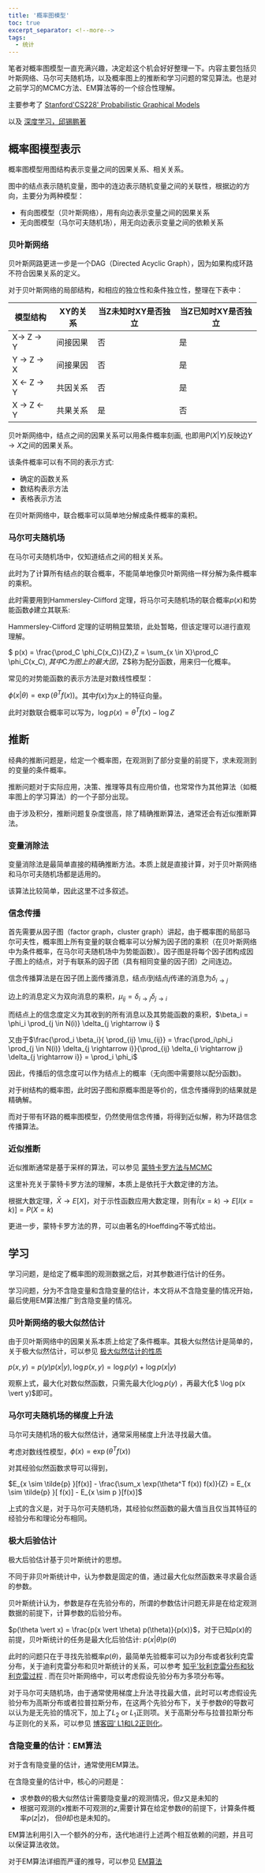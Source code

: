 ```yaml
---
title: '概率图模型'
toc: true
excerpt_separator: <!--more-->
tags:
  - 统计
---
```




笔者对概率图模型一直充满兴趣，决定趁这个机会好好整理一下。内容主要包括贝叶斯网络、马尔可夫随机场，以及概率图上的推断和学习问题的常见算法。也是对之前学习的MCMC方法、EM算法等的一个综合性理解。



<!--more-->



主要参考了 [Stanford'CS228' Probabilistic Graphical Models](https://www.bilibili.com/video/BV1X441127w7)

以及 [深度学习，邱锡鹏著](https://nndl.github.io/)



## 概率图模型表示

概率图模型用图结构表示变量之间的因果关系、相关关系。

图中的结点表示随机变量，图中的连边表示随机变量之间的关联性，根据边的方向，主要分为两种模型：

* 有向图模型（贝叶斯网络），用有向边表示变量之间的因果关系
* 无向图模型（马尔可夫随机场），用无向边表示变量之间的依赖关系

### 贝叶斯网络

贝叶斯网路更进一步是一个DAG（Directed Acyclic Graph），因为如果构成环路不符合因果关系的定义。

对于贝叶斯网络的局部结构，和相应的独立性和条件独立性，整理在下表中：

| 模型结构    | XY的关系 | 当Z未知时XY是否独立 | 当Z已知时XY是否独立 |
| ----------- | -------- | ------------------- | ------------------- |
| X-> Z -> Y  | 间接因果 | 否                  | 是                  |
| Y -> Z -> X | 间接果因 | 否                  | 是                  |
| X <- Z -> Y | 共因关系 | 否                  | 是                  |
| X -> Z <- Y | 共果关系 | 是                  | 否                  |

贝叶斯网络中，结点之间的因果关系可以用条件概率刻画, 也即用$P(X \vert Y)$反映边$Y \rightarrow X$之间的因果关系。

该条件概率可以有不同的表示方式:

* 确定的函数关系
* 数结构表示方法
* 表格表示方法

在贝叶斯网络中，联合概率可以简单地分解成条件概率的乘积。

### 马尔可夫随机场

在马尔可夫随机场中，仅知道结点之间的相关关系。

此时为了计算所有结点的联合概率，不能简单地像贝叶斯网络一样分解为条件概率的乘积。

此时需要用到Hammersley-Clifford 定理，将马尔可夫随机场的联合概率$p(x)$和势能函数$\phi$建立其联系:

Hammersley-Clifford 定理的证明稍显繁琐，此处暂略，但该定理可以进行直观理解。

$ p(x) = \frac{\prod_C \phi_C(x_C)}{Z},Z = \sum_{x \in X}\prod_C \phi_C(x_C)$, 其中$C$为图上的最大团，$Z$称为配分函数，用来归一化概率。

常见的对势能函数的表示方法是对数线性模型：

$\phi(x \vert \theta) = \exp(\theta^T f(x))$。其中$f(x)$为$x$上的特征向量。

此时对数联合概率可以写为，$\log p(x) = \theta^T f(x) - \log Z$



## 推断

经典的推断问题是，给定一个概率图，在观测到了部分变量的前提下，求未观测到的变量的条件概率。

推断问题对于实际应用，决策、推理等具有应用价值，也常常作为其他算法（如概率图上的学习算法）的一个子部分出现。

由于涉及积分，推断问题复杂度很高，除了精确推断算法，通常还会有近似推断算法。

### 变量消除法

变量消除法是最简单直接的精确推断方法。本质上就是直接计算，对于贝叶斯网络和马尔可夫随机场都是适用的。

该算法比较简单，因此这里不过多叙述。

### 信念传播

首先需要从因子图（factor graph，cluster graph）讲起，由于概率图的局部马尔可夫性，概率图上所有变量的联合概率可以分解为因子团的乘积（在贝叶斯网络中为条件概率，在马尔可夫随机场中为势能函数）。因子图是将每个因子团构成因子图上的结点，对于有联系的因子团（具有相同变量的因子团）之间连边。

信念传播算法是在因子团上面传播消息，结点$i$到结点$j$传递的消息为$\delta_{i \rightarrow j}$

边上的消息定义为双向消息的乘积，$\mu_{ij} = \delta_{i \rightarrow j} \delta_{j \rightarrow i}$

而结点上的信念度定义为其收到的所有消息以及其势能函数的乘积，$\beta_i = \phi_i \prod_{j \in N(i)} \delta_{j \rightarrow i} $ 

又由于$\frac{\prod_i \beta_i}{ \prod_{ij} \mu_{ij}} = \frac{\prod_i\phi_i \prod_{j \in N(i)} \delta_{j \rightarrow i}}{\prod_{ij} \delta_{i \rightarrow j} \delta_{j \rightarrow i}} = \prod_i \phi_i$

因此，传播后的信念度可以作为结点上的概率（无向图中需要除以配分函数)。

对于树结构的概率图，此时因子图和原概率图是等价的，信念传播得到的结果就是精确解。

而对于带有环路的概率图模型，仍然使用信念传播，将得到近似解，称为环路信念传播算法。

### 近似推断

近似推断通常是基于采样的算法，可以参见 [蒙特卡罗方法与MCMC](https://truenobility303.github.io/MCMC/)

这里补充关于蒙特卡罗方法的理解，本质上是依托于大数定律的方法。

根据大数定理，$\bar X \rightarrow E[X]$，对于示性函数应用大数定理，则有$\bar I(x=k) \rightarrow E[I(x=k)] = P(X=k)$ 

更进一步，蒙特卡罗方法的界，可以由著名的Hoeffding不等式给出。

## 学习

学习问题，是给定了概率图的观测数据之后，对其参数进行估计的任务。

学习问题，分为不含隐变量和含隐变量的估计，本文将从不含隐变量的情况开始，最后使用EM算法推广到含隐变量的情况。

### 贝叶斯网络的极大似然估计

由于贝叶斯网络中的因果关系本质上给定了条件概率。其极大似然估计是简单的，关于极大似然估计，可以参见 [极大似然估计的性质](https://truenobility303.github.io/MLE/)

$p(x,y) = p(y) p(x \vert y), \log p(x,y) = \log p(y)+\log p(x \vert y)$

观察上式，最大化对数似然函数，只需先最大化$\log p(y)$ ，再最大化$ \log p(x \vert y)$即可。

### 马尔可夫随机场的梯度上升法

马尔可夫随机场的极大似然估计，通常采用梯度上升法寻找最大值。

考虑对数线性模型，$\phi(x) = \exp(\theta^T f(x))$

对其经验似然函数求导可以得到，

$E_{x \sim \tilde{p} }[f(x)] - \frac{\sum_x \exp(\theta^T f(x)) f(x)}{Z} = E_{x \sim \tilde{p} }[ f(x)] - E_{x \sim p }[f(x)]$

上式的含义是，对于马尔可夫随机场，其经验似然函数的最大值当且仅当其特征的经验分布和理论分布相同。

### 极大后验估计

极大后验估计基于贝叶斯统计的思想。

不同于非贝叶斯统计中，认为参数是固定的值，通过最大化似然函数来寻求最合适的参数。

贝叶斯统计认为，参数是存在先验分布的，所谓的参数估计问题无非是在给定观测数据的前提下，计算参数的后验分布。

$p(\theta \vert x) = \frac{p(x \vert \theta) p(\theta)}{p(x)}$，对于已知$p(x)$的前提，贝叶斯统计的任务是最大化后验估计: $p(x \vert \theta) p(\theta)$

此时的问题只在于寻找先验概率$p(\theta)$，最简单先验概率可以为β分布或者狄利克雷分布，关于迪利克雷分布和贝叶斯统计的关系，可以参考 [知乎'狄利克雷分布和狄利克雷过程](https://www.zhihu.com/question/26751755) . 而在贝叶斯网络中，可以考虑假设先验分布为多项分布等。

对于马尔可夫随机场，由于通常使用梯度上升法寻找最大值，此时可以考虑假设先验分布为高斯分布或者拉普拉斯分布，在这两个先验分布下，关于参数$\theta$的导数可以认为是无先验的情况下，加上了$L_2 \text{ or } L_1$正则项。关于高斯分布与拉普拉斯分布与正则化的关系，可以参见 [博客园‘ L1和L2正则化](https://www.zhihu.com/question/26751755)。



### 含隐变量的估计：EM算法

对于含有隐变量的估计，通常使用EM算法。

在含隐变量的估计中，核心的问题是：

* 求参数$\theta$的极大似然估计需要隐变量$z$的观测情况，但$z$又是未知的
* 根据可观测的$x$推断不可观测的$z$,需要计算在给定参数$\theta$的前提下，计算条件概率$p(z \vert z)$， 但$\theta$却也是未知的。

EM算法利用引入一个额外的分布，迭代地进行上述两个相互依赖的问题，并且可以保证算法收敛。

对于EM算法详细而严谨的推导，可以参见 [EM算法](https://truenobility303.github.io/EM/)

